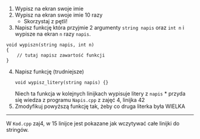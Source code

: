 1. Wypisz na ekran swoje imie
2. Wypisz na ekran swoje imie 10 razy
	* Skorzystaj z pętli!
3. Napisz funkcję która przyjmie 2 argumenty `string napis` oraz `int n` i wypisze na ekran `n` razy `napis`.
```
void wypiszn(string napis, int n)
{
	// tutaj napisz zawartość funkcji
}
```
4. Napisz funkcję (trudniejsze)
	```
	void wypisz_litery(string napis) {}
	```
	Niech ta funkcja w kolejnych linijkach wypisuje litery z `napis`
		* przyda się wiedza z programu `Napis.cpp` z zajęć 4, linijka 42
5. Zmodyfikuj powyższą funkcję tak, żeby co druga literka była WIELKA

----------
W `Kod.cpp` zaj4, w 15 linijce jest pokazane jak wczytywać całe linijki do stringów.
